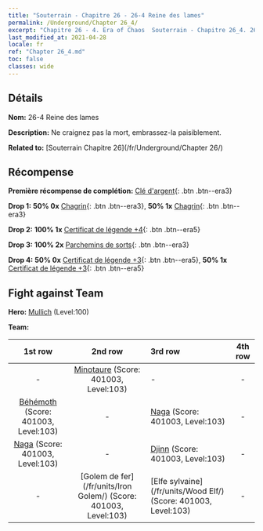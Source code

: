 ```yaml
---
title: "Souterrain - Chapitre 26 - 26-4 Reine des lames"
permalink: /Underground/Chapter 26_4/
excerpt: "Chapitre 26 - 4. Era of Chaos  Souterrain - Chapitre 26_4. 26-4 Reine des lames"
last_modified_at: 2021-04-28
locale: fr
ref: "Chapter 26_4.md"
toc: false
classes: wide
---
```


## Détails

 **Nom:** 26-4 Reine des lames

 **Description:** Ne craignez pas la mort, embrassez-la paisiblement.

 **Related to:** [Souterrain Chapitre 26](/fr/Underground/Chapter 26/)

## Récompense

 **Première récompense de complétion:** [Clé d'argent](/ItemsFR/con_693/){: .btn .btn--era3}

 **Drop 1:** **50% 0x** [Chagrin](/ItemsFR/her_458/){: .btn .btn--era3}, **50% 1x** [Chagrin](/ItemsFR/her_458/){: .btn .btn--era3}

 **Drop 2:** **100% 1x** [Certificat de légende +4](/ItemsFR/mat_95/){: .btn .btn--era5}

 **Drop 3:** **100% 2x** [Parchemins de sorts](/ItemsFR/con_694/){: .btn .btn--era3}

 **Drop 4:** **50% 0x** [Certificat de légende +3](/ItemsFR/mat_88/){: .btn .btn--era5}, **50% 1x** [Certificat de légende +3](/ItemsFR/mat_88/){: .btn .btn--era5}


## Fight against Team
 **Hero:** [Mullich](/fr/heroes/Mullich/) (Level:100)

 **Team:**


  | 1st row | 2nd row | 3rd row | 4th row |
  |:----:|:----:|:----|:----:|
  | - | [Minotaure](/fr/units/Minotaur/) (Score: 401003, Level:103)  | - | - |
  | [Béhémoth](/fr/units/Behemoth/) (Score: 401003, Level:103)  | - | [Naga](/fr/units/Naga/) (Score: 401003, Level:103)  | - |
  | [Naga](/fr/units/Naga/) (Score: 401003, Level:103)  | - | [Djinn](/fr/units/Genie/) (Score: 401003, Level:103)  | - |
  | - | [Golem de fer](/fr/units/Iron Golem/) (Score: 401003, Level:103)  | [Elfe sylvaine](/fr/units/Wood Elf/) (Score: 401003, Level:103)  | - |


